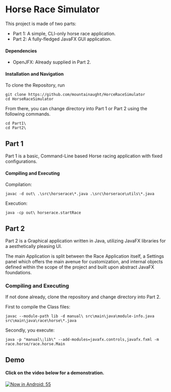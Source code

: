 # Horse Race Simulator
This project is made of two parts:

 - Part 1: A simple, CLI-only horse race application.
 - Part 2: A fully-fledged JavaFX GUI application.

#### Dependencies
 - OpenJFX: Already supplied in Part 2.

#### Installation and Navigation
To clone the Repository, run

    git clone https://github.com/mountainaught/HorceRaceSimulator
    cd HorseRaceSimulator
From there, you can change directory into Part 1 or Part 2 using the following commands.

    cd Part1\
    cd Part2\

## Part 1
Part 1 is a basic, Command-Line based Horse racing application with fixed configurations.

#### Compiling and Executing
Compilation:

    javac -d out\ .\src\horserace\*.java .\src\horserace\utils\*.java
Execution:

    java -cp out\ horserace.startRace


## Part 2

Part 2 is a Graphical application written in Java, utilizing JavaFX libraries for a aesthetically pleasing UI. 

The main Application is split between the Race Application itself, a Settings panel which offers the main avenue for customization, and internal objects defined within the scope of the project and built upon abstract JavaFX foundations.
    

### Compiling and Executing

If not done already, clone the repository and change directory into Part 2.

First to compile the Class files:

    javac --module-path lib -d manual\ src\main\java\module-info.java src\main\java\race\horse\*.java

Secondly, you execute:

    java -p "manual\;lib\" --add-modules=javafx.controls,javafx.fxml -m race.horse/race.horse.Main


## Demo
#### Click on the video below for a demonstration.
[![Now in Android: 55](https://i.ytimg.com/vi/k0_FbJoyYQA/maxresdefault.jpg)](https://www.youtube.com/watch?v=k0_FbJoyYQA "Now in Android: 55")
